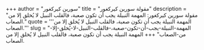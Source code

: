 +++
author = "سورين كيركغور"
title = "مقولة سورين كيركغور"
description = "مقولة سورين كيركغور: المهمة النبيلة يجب أن تكون صعبة، فالقلب النبيل لا يُخلق إلا من الصعاب."
quote = '''المهمة النبيلة يجب أن تكون صعبة، فالقلب النبيل لا يُخلق إلا من الصعاب.'''
slug = "المهمة-النبيلة-يجب-أن-تكون-صعبة،-فالقلب-النبيل-لا-يُخلق-إلا-من-الصعاب"
+++
المهمة النبيلة يجب أن تكون صعبة، فالقلب النبيل لا يُخلق إلا من الصعاب.
